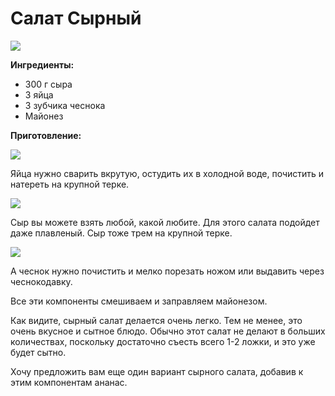 # Салат Сырный

![][id1]

**Ингредиенты:**

- 300 г сыра
- 3 яйца
- 3 зубчика чеснока
- Майонез

**Приготовление:**

![][id2]

Яйца нужно сварить вкрутую, остудить их в холодной воде, почистить и натереть на крупной терке.

![][id3]

Сыр вы можете взять любой, какой любите. Для этого салата подойдет даже плавленый. Сыр тоже трем на крупной терке.

![][id4]

А чеснок нужно почистить и мелко порезать ножом или выдавить через чеснокодавку.

Все эти компоненты смешиваем и заправляем майонезом.

Как видите, сырный салат делается очень легко. Тем не менее, это очень вкусное и сытное блюдо. Обычно этот салат не делают в больших количествах, поскольку достаточно съесть всего 1-2 ложки, и это уже будет сытно.

Хочу предложить вам еще один вариант сырного салата, добавив к этим компонентам ананас.

[id1]: /images/Kulinar/Salad/salat-syr-jaico-chesnok-01.jpg
[id2]: /images/Kulinar/Salad/salat-syr-jaico-chesnok-02.jpg
[id3]: /images/Kulinar/Salad/salat-syr-jaico-chesnok-03.jpg
[id4]: /images/Kulinar/Salad/salat-syr-jaico-chesnok-04.jpg

